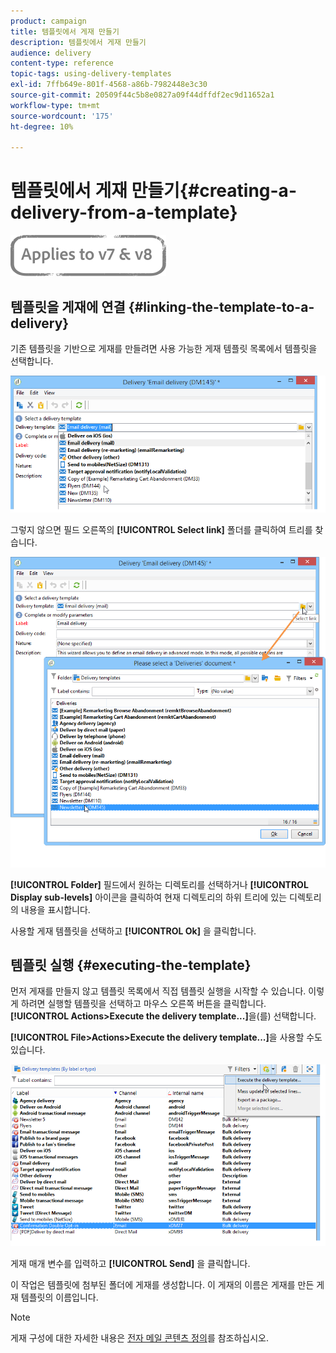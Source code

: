 ```yaml
---
product: campaign
title: 템플릿에서 게재 만들기
description: 템플릿에서 게재 만들기
audience: delivery
content-type: reference
topic-tags: using-delivery-templates
exl-id: 7ffb649e-801f-4568-a86b-7982448e3c30
source-git-commit: 20509f44c5b8e0827a09f44dffdf2ec9d11652a1
workflow-type: tm+mt
source-wordcount: '175'
ht-degree: 10%

---
```


# 템플릿에서 게재 만들기{#creating-a-delivery-from-a-template}

![](../../assets/common.svg)

## 템플릿을 게재에 연결 {#linking-the-template-to-a-delivery}

기존 템플릿을 기반으로 게재를 만들려면 사용 가능한 게재 템플릿 목록에서 템플릿을 선택합니다.

![](assets/s_ncs_user_wizard_select_template.png)

그렇지 않으면 필드 오른쪽의 **[!UICONTROL Select link]** 폴더를 클릭하여 트리를 찾습니다.

![](assets/s_ncs_user_wizard_choose_link.png)

**[!UICONTROL Folder]** 필드에서 원하는 디렉토리를 선택하거나 **[!UICONTROL Display sub-levels]** 아이콘을 클릭하여 현재 디렉토리의 하위 트리에 있는 디렉토리의 내용을 표시합니다.

사용할 게재 템플릿을 선택하고 **[!UICONTROL Ok]** 을 클릭합니다.

## 템플릿 실행 {#executing-the-template}

먼저 게재를 만들지 않고 템플릿 목록에서 직접 템플릿 실행을 시작할 수 있습니다. 이렇게 하려면 실행할 템플릿을 선택하고 마우스 오른쪽 버튼을 클릭합니다. **[!UICONTROL Actions>Execute the delivery template...]**&#x200B;을(를) 선택합니다.

**[!UICONTROL File>Actions>Execute the delivery template...]**&#x200B;을 사용할 수도 있습니다.

![](assets/s_ncs_user_template_execute_menu.png)

게재 매개 변수를 입력하고 **[!UICONTROL Send]** 을 클릭합니다.

이 작업은 템플릿에 첨부된 폴더에 게재를 생성합니다. 이 게재의 이름은 게재를 만든 게재 템플릿의 이름입니다.

>[!NOTE]
>
>게재 구성에 대한 자세한 내용은 [전자 메일 콘텐츠 정의](defining-the-email-content.md)를 참조하십시오.
